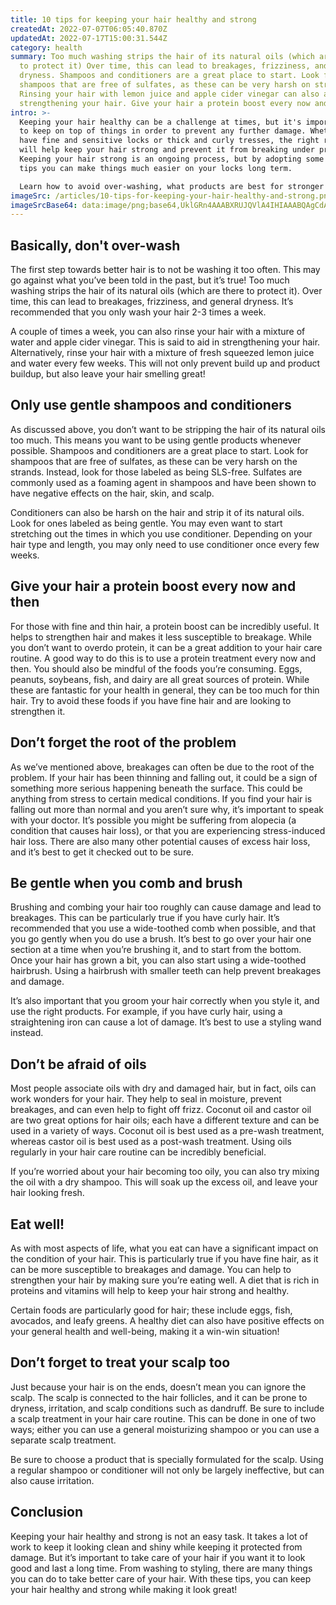 ```yaml
---
title: 10 tips for keeping your hair healthy and strong
createdAt: 2022-07-07T06:05:40.870Z
updatedAt: 2022-07-17T15:00:31.544Z
category: health
summary: Too much washing strips the hair of its natural oils (which are there
  to protect it) Over time, this can lead to breakages, frizziness, and general
  dryness. Shampoos and conditioners are a great place to start. Look for
  shampoos that are free of sulfates, as these can be very harsh on strands.
  Rinsing your hair with lemon juice and apple cider vinegar can also aid in
  strengthening your hair. Give your hair a protein boost every now and then.
intro: >-
  Keeping your hair healthy can be a challenge at times, but it's important
  to keep on top of things in order to prevent any further damage. Whether you
  have fine and sensitive locks or thick and curly tresses, the right routine
  will help keep your hair strong and prevent it from breaking under pressure.
  Keeping your hair strong is an ongoing process, but by adopting some simple
  tips you can make things much easier on your locks long term.

  Learn how to avoid over-washing, what products are best for stronger hair, as well as what you should be doing if you see strands falling out more than normal. The latter might seem strange, but trust us: sooner rather than later that excess hair loss could indicate something more serious happening beneath the surface. Here are 10 ways to keep your hair healthy and strong...
imageSrc: /articles/10-tips-for-keeping-your-hair-healthy-and-strong.png
imageSrcBase64: data:image/png;base64,UklGRn4AAABXRUJQVlA4IHIAAABQAgCdASoKAAoAAUAmJYwCdAYtBuK0Wt6YcuAA/v3YCEvyIIMg9FmcRd5Kd4Howoft/NlMqWjzz/8/+EM1fp/gWvgP5mwnJ5Kfr7Vk1ZEC95jS3nJ9x6AfzSgJxpWBLwaY51hZ2s6N1ZcmScofTbodgAA=
---
```


## Basically, don't over-wash

The first step towards better hair is to not be washing it too often. This may go against what you’ve been told in the past, but it’s true! Too much washing strips the hair of its natural oils (which are there to protect it). Over time, this can lead to breakages, frizziness, and general dryness. It’s recommended that you only wash your hair 2-3 times a week.

A couple of times a week, you can also rinse your hair with a mixture of water and apple cider vinegar. This is said to aid in strengthening your hair. Alternatively, rinse your hair with a mixture of fresh squeezed lemon juice and water every few weeks. This will not only prevent build up and product buildup, but also leave your hair smelling great!

## Only use gentle shampoos and conditioners

As discussed above, you don’t want to be stripping the hair of its natural oils too much. This means you want to be using gentle products whenever possible. Shampoos and conditioners are a great place to start. Look for shampoos that are free of sulfates, as these can be very harsh on the strands. Instead, look for those labeled as being SLS-free. Sulfates are commonly used as a foaming agent in shampoos and have been shown to have negative effects on the hair, skin, and scalp.

Conditioners can also be harsh on the hair and strip it of its natural oils. Look for ones labeled as being gentle. You may even want to start stretching out the times in which you use conditioner. Depending on your hair type and length, you may only need to use conditioner once every few weeks.

## Give your hair a protein boost every now and then

For those with fine and thin hair, a protein boost can be incredibly useful. It helps to strengthen hair and makes it less susceptible to breakage. While you don’t want to overdo protein, it can be a great addition to your hair care routine. A good way to do this is to use a protein treatment every now and then. You should also be mindful of the foods you’re consuming. Eggs, peanuts, soybeans, fish, and dairy are all great sources of protein. While these are fantastic for your health in general, they can be too much for thin hair. Try to avoid these foods if you have fine hair and are looking to strengthen it.

## Don’t forget the root of the problem

As we’ve mentioned above, breakages can often be due to the root of the problem. If your hair has been thinning and falling out, it could be a sign of something more serious happening beneath the surface. This could be anything from stress to certain medical conditions. If you find your hair is falling out more than normal and you aren’t sure why, it’s important to speak with your doctor. It’s possible you might be suffering from alopecia (a condition that causes hair loss), or that you are experiencing stress-induced hair loss. There are also many other potential causes of excess hair loss, and it’s best to get it checked out to be sure.

## Be gentle when you comb and brush

Brushing and combing your hair too roughly can cause damage and lead to breakages. This can be particularly true if you have curly hair. It’s recommended that you use a wide-toothed comb when possible, and that you go gently when you do use a brush. It’s best to go over your hair one section at a time when you’re brushing it, and to start from the bottom. Once your hair has grown a bit, you can also start using a wide-toothed hairbrush. Using a hairbrush with smaller teeth can help prevent breakages and damage.

It’s also important that you groom your hair correctly when you style it, and use the right products. For example, if you have curly hair, using a straightening iron can cause a lot of damage. It’s best to use a styling wand instead.

## Don’t be afraid of oils

Most people associate oils with dry and damaged hair, but in fact, oils can work wonders for your hair. They help to seal in moisture, prevent breakages, and can even help to fight off frizz. Coconut oil and castor oil are two great options for hair oils; each have a different texture and can be used in a variety of ways. Coconut oil is best used as a pre-wash treatment, whereas castor oil is best used as a post-wash treatment. Using oils regularly in your hair care routine can be incredibly beneficial.

If you’re worried about your hair becoming too oily, you can also try mixing the oil with a dry shampoo. This will soak up the excess oil, and leave your hair looking fresh.

## Eat well!

As with most aspects of life, what you eat can have a significant impact on the condition of your hair. This is particularly true if you have fine hair, as it can be more susceptible to breakages and damage. You can help to strengthen your hair by making sure you’re eating well. A diet that is rich in proteins and vitamins will help to keep your hair strong and healthy.

Certain foods are particularly good for hair; these include eggs, fish, avocados, and leafy greens. A healthy diet can also have positive effects on your general health and well-being, making it a win-win situation!

## Don’t forget to treat your scalp too

Just because your hair is on the ends, doesn’t mean you can ignore the scalp. The scalp is connected to the hair follicles, and it can be prone to dryness, irritation, and scalp conditions such as dandruff. Be sure to include a scalp treatment in your hair care routine. This can be done in one of two ways; either you can use a general moisturizing shampoo or you can use a separate scalp treatment.

Be sure to choose a product that is specially formulated for the scalp. Using a regular shampoo or conditioner will not only be largely ineffective, but can also cause irritation.

## Conclusion

Keeping your hair healthy and strong is not an easy task. It takes a lot of work to keep it looking clean and shiny while keeping it protected from damage. But it’s important to take care of your hair if you want it to look good and last a long time. From washing to styling, there are many things you can do to take better care of your hair. With these tips, you can keep your hair healthy and strong while making it look great!
